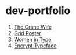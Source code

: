 # dev-portfolio
1. [The Crane Wife](https://ashtonpoole.github.io/dev-portfolio/thecranewife/)
2. [Grid Poster](https://ashtonpoole.github.io/dev-portfolio/gridposter/)
3. [Women in Type](https://ashtonpoole.github.io/dev-portfolio/womenintype/)
4. [Encrypt Typeface](https://ashtonpoole.github.io/dev-portfolio/encryptfont/)


